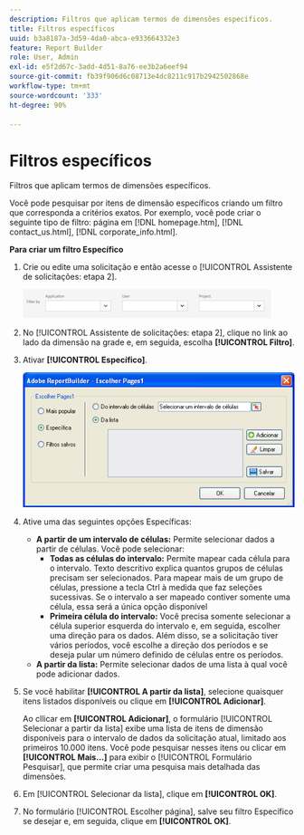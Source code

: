 ```yaml
---
description: Filtros que aplicam termos de dimensões específicos.
title: Filtros específicos
uuid: b3a8187a-3d59-4da0-abca-e933664332e3
feature: Report Builder
role: User, Admin
exl-id: e5f2d67c-3add-4d51-8a76-ee3b2a6eef94
source-git-commit: fb39f906d6c08713e4dc8211c917b2942502868e
workflow-type: tm+mt
source-wordcount: '333'
ht-degree: 90%

---
```


# Filtros específicos

Filtros que aplicam termos de dimensões específicos.

Você pode pesquisar por itens de dimensão específicos criando um filtro que corresponda a critérios exatos. Por exemplo, você pode criar o seguinte tipo de filtro: página em [!DNL homepage.htm], [!DNL contact_us.html], [!DNL corporate_info.html].

**Para criar um filtro Específico**

1. Crie ou edite uma solicitação e então acesse o [!UICONTROL Assistente de solicitações: etapa 2].

   ![Captura de tela mostrando o Filtrar por opções: Aplicativo, Usuário e Projeto.](/help/admin/admin/assets/filter.png)

1. No [!UICONTROL Assistente de solicitações: etapa 2], clique no link ao lado da dimensão na grade e, em seguida, escolha **[!UICONTROL Filtro]**.

1. Ativar **[!UICONTROL Específico]**.

   ![Captura de tela da caixa de diálogo Escolher página com a opção Específico selecionada.](assets/choose_page_specific01.png)

1. Ative uma das seguintes opções Específicas:

   * **A partir de um intervalo de células:** Permite selecionar dados a partir de células. Você pode selecionar:
      * **Todas as células do intervalo:** Permite mapear cada célula para o intervalo. Texto descritivo explica quantos grupos de células precisam ser selecionados. Para mapear mais de um grupo de células, pressione a tecla Ctrl à medida que faz seleções sucessivas. Se o intervalo a ser mapeado contiver somente uma célula, essa será a única opção disponível
      * **Primeira célula do intervalo:** Você precisa somente selecionar a célula superior esquerda do intervalo e, em seguida, escolher uma direção para os dados. Além disso, se a solicitação tiver vários períodos, você escolhe a direção dos períodos e se deseja pular um número definido de células entre os períodos.
   * **A partir da lista:** Permite selecionar dados de uma lista à qual você pode adicionar dados.
1. Se você habilitar **[!UICONTROL A partir da lista]**, selecione quaisquer itens listados disponíveis ou clique em **[!UICONTROL Adicionar]**.

   Ao cllicar em **[!UICONTROL Adicionar]**, o formulário [!UICONTROL Selecionar a partir da lista] exibe uma lista de itens de dimensão disponíveis para o intervalo de dados da solicitação atual, limitado aos primeiros 10.000 itens. Você pode pesquisar nesses itens ou clicar em **[!UICONTROL Mais...]** para exibir o [!UICONTROL Formulário Pesquisar], que permite criar uma pesquisa mais detalhada das dimensões.
1. Em [!UICONTROL Selecionar da lista], clique em **[!UICONTROL OK]**.
1. No formulário [!UICONTROL Escolher página], salve seu filtro Específico se desejar e, em seguida, clique em **[!UICONTROL OK]**.
